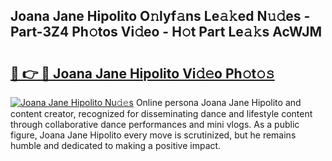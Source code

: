 ## Joana Jane Hipolito O𝚗lyf𝚊ns Le𝚊𝚔ed N𝚞𝚍es - Part-3Z4 Ph𝚘tos Vi𝚍eo - H𝚘t Part Le𝚊𝚔s AcWJM

# <h2><a href="http://hf1epe6.feru.top/?c=Joana+Jane+Hipolito">🔗 👉 🔴 Joana Jane Hipolito Vi𝚍𝚎o Ph𝚘t𝚘𝚜</a></h2>

[![Joana Jane Hipolito Nu𝚍𝚎s](https://i.imgur.com/0TWrTi3.gif)](http://hf1epe6.feru.top/?c=Joana+Jane+Hipolito)
Online persona Joana Jane Hipolito and content creator, recognized for disseminating dance and lifestyle content through collaborative dance performances and mini vlogs. As a public figure, Joana Jane Hipolito every move is scrutinized, but he remains humble and dedicated to making a positive impact. 
